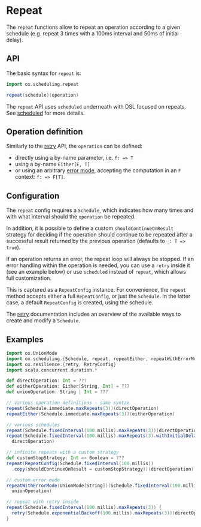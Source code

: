 # Repeat

The `repeat` functions allow to repeat an operation according to a given schedule (e.g. repeat 3 times with a 100ms
interval and 50ms of initial delay).

## API

The basic syntax for `repeat` is:

```scala
import ox.scheduling.repeat

repeat(schedule)(operation)
```

The `repeat` API uses `scheduled` underneath with DSL focused on repeats. See [scheduled](scheduled.md) for more details.

## Operation definition

Similarly to the [retry](retries.md) API, the `operation` can be defined: 

* directly using a by-name parameter, i.e. `f: => T`
* using a by-name `Either[E, T]`
* or using an arbitrary [error mode](../basics/error-handling.md), accepting the computation in an `F` context: `f: => F[T]`.

## Configuration

The `repeat` config requires a `Schedule`, which indicates how many times and with what interval should the `operation` 
be repeated.

In addition, it is possible to define a custom `shouldContinueOnResult` strategy for deciding if the operation
should continue to be repeated after a successful result returned by the previous operation (defaults to `_: T => true`).

If an operation returns an error, the repeat loop will always be stopped. If an error handling within the operation
is needed, you can use a `retry` inside it (see an example below) or use `scheduled` instead of `repeat`, which allows
full customization.

This is captured as a `RepeatConfig` instance. For convenience, the `repeat` method accepts either a full `RepeatConfig`, 
or just the `Schedule`. In the latter case, a default `RepeatConfig` is created, using the schedule.

The [retry](retries.md) documentation includes an overview of the available ways to create and modify a `Schedule`.

## Examples

```scala mdoc:compile-only
import ox.UnionMode
import ox.scheduling.{Schedule, repeat, repeatEither, repeatWithErrorMode, RepeatConfig}
import ox.resilience.{retry, RetryConfig}
import scala.concurrent.duration.*

def directOperation: Int = ???
def eitherOperation: Either[String, Int] = ???
def unionOperation: String | Int = ???

// various operation definitions - same syntax
repeat(Schedule.immediate.maxRepeats(3))(directOperation)
repeatEither(Schedule.immediate.maxRepeats(3))(eitherOperation)

// various schedules
repeat(Schedule.fixedInterval(100.millis).maxRepeats(3))(directOperation)
repeat(Schedule.fixedInterval(100.millis).maxRepeats(3).withInitialDelay(50.millis))(
  directOperation)

// infinite repeats with a custom strategy
def customStopStrategy: Int => Boolean = ???
repeat(RepeatConfig(Schedule.fixedInterval(100.millis))
  .copy(shouldContinueOnResult = customStopStrategy))(directOperation)

// custom error mode
repeatWithErrorMode(UnionMode[String])(Schedule.fixedInterval(100.millis).maxRepeats(3))(
  unionOperation)

// repeat with retry inside
repeat(Schedule.fixedInterval(100.millis).maxRepeats(3)) {
  retry(Schedule.exponentialBackoff(100.millis).maxRepeats(3))(directOperation)
}
```
